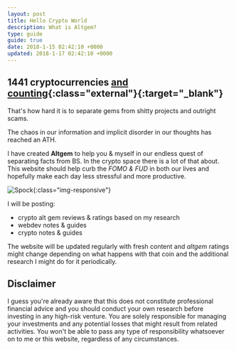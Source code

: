 ```yaml
---
layout: post
title: Hello Crypto World
description: What is Altgem?
type: guide
guide: true
date: 2018-1-15 02:42:10 +0000
updated: 2018-1-17 02:42:10 +0000
---
```



## 1441 cryptocurrencies [and counting](https://coinmarketcap.com){:class="external"}{:target="_blank"}

That's how hard it is to separate gems from shitty projects and outright scams.

The chaos in our information and implicit disorder in our thoughts has reached an ATH.

I have created **Altgem** to help you & myself in our endless quest of separating facts from BS. In the crypto space there is a lot of that about. This website should help curb the *FOMO & FUD* in both our lives and hopefully make each day less stressful and more productive. 

![Spock](https://media.giphy.com/media/3oz8xM5Opwl0i60Kf6/giphy.gif){:class="img-responsive"}

I will be posting:

* crypto alt gem reviews & ratings based on my research
* webdev notes & guides
* crypto notes & guides

The website will be updated regularly with fresh content and *altgem* ratings might change depending on what happens with that coin and the additional research I might do for it periodically.

## Disclaimer

I guess you're already aware that this does not constitute professional financial advice and you should conduct your own research before investing in any high-risk venture. You are solely responsible for managing your investments and any potential losses that might result from related activities. You won't be able to pass any type of responsibility whatsoever on to me or this website, regardless of any circumstances.

